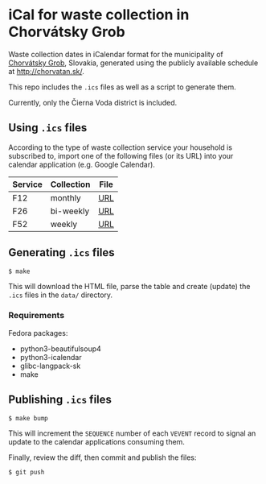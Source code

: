 # iCal for waste collection in Chorvátsky Grob

Waste collection dates in iCalendar format for the municipality of [Chorvátsky
Grob](https://en.wikipedia.org/wiki/Chorv%C3%A1tsky_Grob), Slovakia, generated
using the publicly available schedule at http://chorvatan.sk/.

This repo includes the `.ics` files as well as a script to generate them.

Currently, only the Čierna Voda district is included.

## Using `.ics` files

According to the type of waste collection service your household is subscribed
to, import one of the following files (or its URL) into your calendar
application (e.g. Google Calendar).

| Service       | Collection    | File                                                                                      |
| ------------- | ------------- | ----------------------------------------------------------------------------------------- |
| F12           | monthly       | [URL](https://raw.githubusercontent.com/grimmaldus/chorvatan-garbage/main/data/F12.ics)   |
| F26           | bi-weekly     | [URL](https://raw.githubusercontent.com/grimmaldus/chorvatan-garbage/main/data/F26.ics)   |
| F52           | weekly        | [URL](https://raw.githubusercontent.com/grimmaldus/chorvatan-garbage/main/data/F52.ics)   |

## Generating `.ics` files

```
$ make
```

This will download the HTML file, parse the table and create (update) the
`.ics` files in the `data/` directory.

### Requirements

Fedora packages:

* python3-beautifulsoup4
* python3-icalendar
* glibc-langpack-sk
* make

## Publishing `.ics` files

```
$ make bump
```

This will increment the `SEQUENCE` number of each `VEVENT` record to signal an
update to the calendar applications consuming them.

Finally, review the diff, then commit and publish the files:

```
$ git push
```

